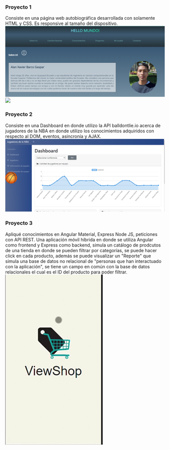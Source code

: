 ### Proyecto 1
Consiste en una página web autobiográfica desarrollada con solamente HTML y CSS. Es responsive al tamaño del dispositivo.
 ![](/screenshots/proyecto1.png)
![](/screenshots/proyecto1.gif)
### Proyecto 2
Consiste en una Dashboard en donde utilizo la API balldontlie.io acerca de jugadores de la NBA en donde utilizo los conocimientos adquiridos con respecto al DOM, eventos, asincronía y AJAX.
![](/screenshots/proyecto2.png)
### Proyecto 3
Apliqué conocimientos en Angular Material, Express Node JS, peticiones con API REST. Una aplicación móvil híbrida en donde se utiliza Angular como frontend y Express como backend, simula un catálogo de prodcutos de una tienda en donde se pueden filtrar por categorías, se puede hacer click en cada producto, además se puede visualizar un "Reporte" que simula una base de datos no relacional de "personas que han interactuado con la aplicación", se tiene un campo en común con la base de datos relacionales el cual es el ID del producto para poder filtrar.
![](/screenshots/viewshop.gif)
